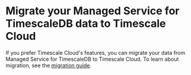 # Migrate your Managed Service for TimescaleDB data to Timescale Cloud
If you prefer Timescale Cloud's features, you can migrate your data from Managed
Service for TimescaleDB to Timescale Cloud. To learn about migration, see the
[migration guide][migration].

[migration]: /cloud/:currentVersion:/migrate-to-cloud/